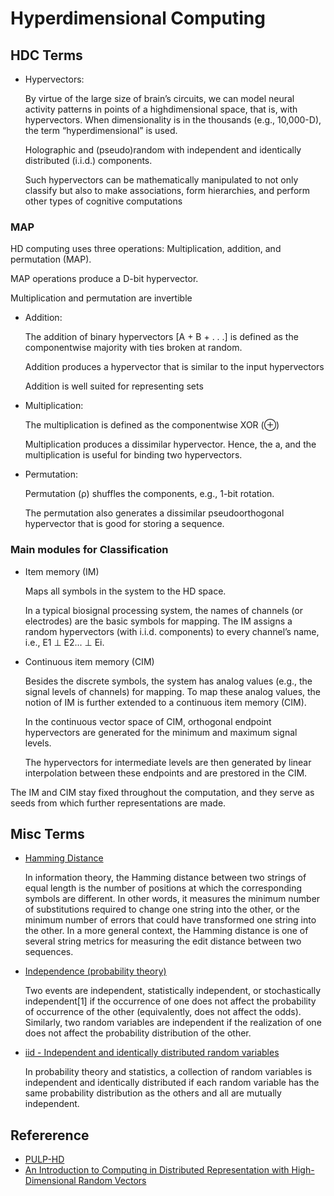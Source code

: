 # Hyperdimensional Computing

## HDC Terms

* Hypervectors:

  By virtue of the large size of brain’s circuits, we can model neural activity patterns in points of a highdimensional space, that is, with hypervectors. When dimensionality is in the thousands (e.g., 10,000-D), the term “hyperdimensional” is used.

  Holographic and (pseudo)random with independent and identically distributed (i.i.d.) components.

  Such hypervectors can be mathematically manipulated to not only classify but also to make associations, form hierarchies, and perform other types of cognitive computations

### MAP

HD computing uses three operations: Multiplication, addition, and permutation (MAP).

MAP operations produce a D-bit hypervector.

Multiplication and permutation are invertible

* Addition:

  The addition of binary hypervectors [A + B + . . .] is defined as the
  componentwise majority with ties broken at random.

  Addition produces a hypervector that is similar to the input hypervectors

  Addition is well suited for representing sets

* Multiplication:

  The multiplication is defined as the componentwise XOR (⊕)

  Multiplication produces a dissimilar hypervector. Hence, the a, and the
  multiplication is useful for binding two hypervectors.

* Permutation:

  Permutation (ρ) shuffles the components, e.g., 1-bit rotation.

  The permutation also generates a dissimilar pseudoorthogonal hypervector that
  is good for storing a sequence.

### Main modules for Classification

* Item memory (IM)

  Maps all symbols in the system to the HD space.

  In a typical biosignal processing system, the names of channels (or electrodes)
  are the basic symbols for mapping. The IM assigns a random hypervectors
  (with i.i.d. components) to every channel’s name, i.e., E1 ⊥ E2... ⊥ Ei.

* Continuous item memory (CIM)

  Besides the discrete symbols, the system has analog values (e.g., the signal levels of channels) for mapping.
  To map these analog values, the notion of IM is further extended to a continuous item memory (CIM).

  In the continuous vector space of CIM, orthogonal endpoint hypervectors are generated for the minimum and maximum signal levels.

  The hypervectors for intermediate levels are then generated by linear interpolation
  between these endpoints and are prestored in the CIM.

The IM and CIM stay fixed throughout the computation, and they serve
as seeds from which further representations are made.

## Misc Terms

* [Hamming Distance](https://en.wikipedia.org/wiki/Hamming_distance)

  In information theory, the Hamming distance between two strings of equal length is the number of positions at which the corresponding symbols are different. In other words, it measures the minimum number of substitutions required to change one string into the other, or the minimum number of errors that could have transformed one string into the other. In a more general context, the Hamming distance is one of several string metrics for measuring the edit distance between two sequences.

* [Independence (probability theory)](https://en.wikipedia.org/wiki/Independence_(probability_theory))

  Two events are independent, statistically independent, or stochastically independent[1] if the occurrence of one does not affect the probability of occurrence of the other (equivalently, does not affect the odds). Similarly, two random variables are independent if the realization of one does not affect the probability distribution of the other.

* [iid - Independent and identically distributed random variables](https://en.wikipedia.org/wiki/Independent_and_identically_distributed_random_variables)

  In probability theory and statistics, a collection of random variables is independent and identically distributed if each random variable has the same probability distribution as the others and all are mutually independent.

## Refererence

* [PULP-HD](https://iis-people.ee.ethz.ch/~arahimi/papers/DAC18.pdf)
* [An Introduction to Computing in Distributed Representation with High-Dimensional Random Vectors](http://www.rctn.org/vs265/kanerva09-hyperdimensional.pdf)
